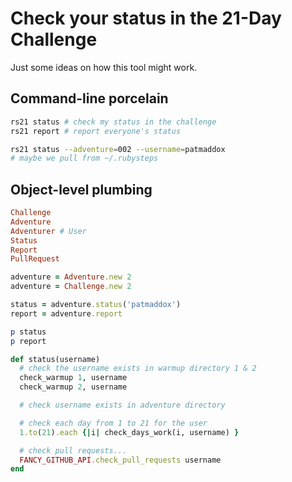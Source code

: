 # Check your status in the 21-Day Challenge

Just some ideas on how this tool might work.

## Command-line porcelain

```bash
rs21 status # check my status in the challenge
rs21 report # report everyone's status

rs21 status --adventure=002 --username=patmaddox
# maybe we pull from ~/.rubysteps
```

## Object-level plumbing

```ruby
Challenge
Adventure
Adventurer # User
Status
Report
PullRequest

adventure = Adventure.new 2
adventure = Challenge.new 2

status = adventure.status('patmaddox')
report = adventure.report

p status
p report

def status(username)
  # check the username exists in warmup directory 1 & 2
  check_warmup 1, username
  check_warmup 2, username

  # check username exists in adventure directory

  # check each day from 1 to 21 for the user
  1.to(21).each {|i| check_days_work(i, username) }

  # check pull requests...
  FANCY_GITHUB_API.check_pull_requests username
end
```
